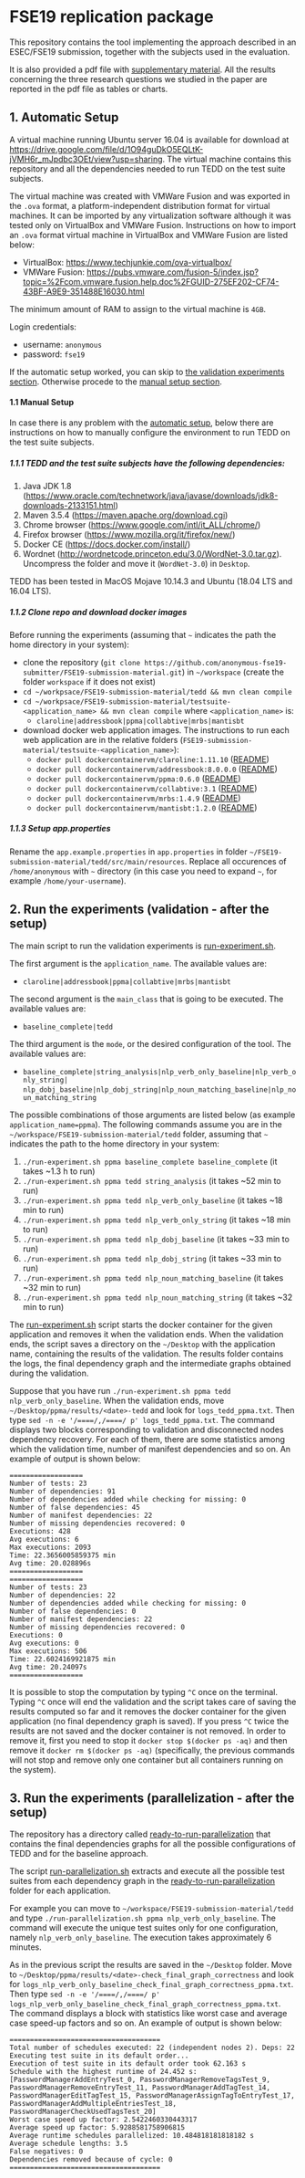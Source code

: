 # FSE19 replication package
This repository contains the tool implementing the approach described in an ESEC/FSE19 submission, together with the subjects used in the evaluation. 

It is also provided a pdf file with [supplementary material](https://github.com/anonymous-fse19-submitter/FSE19-submission-material/blob/master/supplementary-material.pdf). All the results concerning the three research questions we studied in the paper are reported in the pdf file as tables or charts.

## 1. Automatic Setup

A virtual machine running Ubuntu server 16.04 is available for download at https://drive.google.com/file/d/1O94guDkO5EQLtK-jVMH6r_mJpdbc3OEt/view?usp=sharing. The virtual machine contains this repository and all the dependencies needed to run TEDD on the test suite subjects. 

The virtual machine was created with VMWare Fusion and was exported in the `.ova` format, a platform-independent distribution format for virtual machines. It can be imported by any virtualization software although it was tested only on VirtualBox and VMWare Fusion. Instructions on how to import an `.ova` format virtual machine in VirtualBox and VMWare Fusion are listed below:

- VirtualBox: https://www.techjunkie.com/ova-virtualbox/
- VMWare Fusion: https://pubs.vmware.com/fusion-5/index.jsp?topic=%2Fcom.vmware.fusion.help.doc%2FGUID-275EF202-CF74-43BF-A9E9-351488E16030.html

The minimum amount of RAM to assign to the virtual machine is `4GB`.

Login credentials:
- username: `anonymous`
- password: `fse19`

If the automatic setup worked, you can skip to [the validation experiments section](#2-run-the-experiments-validation---after-the-setup). Otherwise procede to the [manual setup section](#11-manual-setup).

#### 1.1 Manual Setup

In case there is any problem with the [automatic setup](#1-automatic-setup), below there are instructions on how to manually configure the environment to run TEDD on the test suite subjects.

##### 1.1.1 TEDD and the test suite subjects have the following dependencies:

1. Java JDK 1.8 (https://www.oracle.com/technetwork/java/javase/downloads/jdk8-downloads-2133151.html)
2. Maven 3.5.4 (https://maven.apache.org/download.cgi)
3. Chrome browser (https://www.google.com/intl/it_ALL/chrome/)
4. Firefox browser (https://www.mozilla.org/it/firefox/new/)
5. Docker CE (https://docs.docker.com/install/)
6. Wordnet (http://wordnetcode.princeton.edu/3.0/WordNet-3.0.tar.gz). Uncompress the folder and move it (`WordNet-3.0`) in `Desktop`.

TEDD has been tested in MacOS Mojave 10.14.3 and Ubuntu (18.04 LTS and 16.04 LTS).

##### 1.1.2 Clone repo and download docker images
Before running the experiments (assuming that `~` indicates the path the home directory in your system): 
- clone the repository (`git clone https://github.com/anonymous-fse19-submitter/FSE19-submission-material.git`) in `~/workspace` (create the folder `workspace` if it does not exist)
- `cd ~/workpsace/FSE19-submission-material/tedd && mvn clean compile`
- `cd ~/workpsace/FSE19-submission-material/testsuite-<application_name> && mvn clean compile` where `<application_name>` is: 
  - `claroline|addressbook|ppma|collabtive|mrbs|mantisbt`
- download docker web application images. The instructions to run each web application are in the relative folders (`FSE19-submission-material/testsuite-<application_name>`):
  - `docker pull dockercontainervm/claroline:1.11.10` ([README](https://github.com/anonymous-fse19-submitter/FSE19-submission-material/blob/master/testsuite-claroline/README.md))
  - `docker pull dockercontainervm/addressbook:8.0.0.0` ([README](https://github.com/anonymous-fse19-submitter/FSE19-submission-material/blob/master/testsuite-addressbook/README.md))
  - `docker pull dockercontainervm/ppma:0.6.0` ([README](https://github.com/anonymous-fse19-submitter/FSE19-submission-material/blob/master/testsuite-ppma/README.md))
  - `docker pull dockercontainervm/collabtive:3.1` ([README](https://github.com/anonymous-fse19-submitter/FSE19-submission-material/blob/master/testsuite-collabtive/README.md))
  - `docker pull dockercontainervm/mrbs:1.4.9` ([README](https://github.com/anonymous-fse19-submitter/FSE19-submission-material/blob/master/testsuite-mrbs/README.md))
  - `docker pull dockercontainervm/mantisbt:1.2.0` ([README](https://github.com/anonymous-fse19-submitter/FSE19-submission-material/blob/master/testsuite-mantisbt/README.md))

##### 1.1.3 Setup app.properties

Rename the `app.example.properties` in `app.properties` in folder `~/FSE19-submission-material/tedd/src/main/resources`. Replace all occurences of `/home/anonymous` with `~` directory (in this case you need to expand `~`, for example `/home/your-username`).
  

## 2. Run the experiments (validation - after the setup)

The main script to run the validation experiments is [run-experiment.sh](https://github.com/anonymous-fse19-submitter/FSE19-submission-material/blob/master/tedd/run-experiment.sh). 

The first argument is the `application_name`. The available values are:
- `claroline|addressbook|ppma|collabtive|mrbs|mantisbt`

The second argument is the `main_class` that is going to be executed. The available values are:
- `baseline_complete|tedd`

The third argument is the `mode`, or the desired configuration of the tool. The available values are:
- `baseline_complete|string_analysis|nlp_verb_only_baseline|nlp_verb_only_string|`
`nlp_dobj_baseline|nlp_dobj_string|nlp_noun_matching_baseline|nlp_noun_matching_string`

The possible combinations of those arguments are listed below (as example `application_name=ppma`). The following commands assume you are in the `~/workspace/FSE19-submission-material/tedd` folder, assuming that `~` indicates the path to the home directory in your system:
1. `./run-experiment.sh ppma baseline_complete baseline_complete` (it takes ~1.3 h to run)
2. `./run-experiment.sh ppma tedd string_analysis` (it takes ~52 min to run)
3. `./run-experiment.sh ppma tedd nlp_verb_only_baseline` (it takes ~18 min to run)
4. `./run-experiment.sh ppma tedd nlp_verb_only_string` (it takes ~18 min to run)
5. `./run-experiment.sh ppma tedd nlp_dobj_baseline` (it takes ~33 min to run)
6. `./run-experiment.sh ppma tedd nlp_dobj_string` (it takes ~33 min to run)
7. `./run-experiment.sh ppma tedd nlp_noun_matching_baseline` (it takes ~32 min to run)
8. `./run-experiment.sh ppma tedd nlp_noun_matching_string` (it takes ~32 min to run)

The [run-experiment.sh](https://github.com/anonymous-fse19-submitter/FSE19-submission-material/blob/master/tedd/run-experiment.sh) script starts the docker container for the given application and removes it when the validation ends. When the validation ends, the script saves a directory on the `~/Desktop` with the application name, containing the results of the validation. The results folder contains the logs, the final dependency graph and the intermediate graphs obtained during the validation. 

Suppose that you have run `./run-experiment.sh ppma tedd nlp_verb_only_baseline`. When the validation ends, move `~/Desktop/ppma/results/<date>-tedd` and look for `logs_tedd_ppma.txt`. Then type `sed -n -e '/====/,/====/ p' logs_tedd_ppma.txt`. The command displays two blocks corresponding to validation and disconnected nodes dependency recovery. For each of them, there are some statistics among which the validation time, number of manifest dependencies and so on. An example of output is shown below:

```
==================
Number of tests: 23
Number of dependencies: 91
Number of dependencies added while checking for missing: 0
Number of false dependencies: 45
Number of manifest dependencies: 22
Number of missing dependencies recovered: 0
Executions: 428
Avg executions: 6
Max executions: 2093
Time: 22.3656005859375 min
Avg time: 20.028896s
==================
==================
Number of tests: 23
Number of dependencies: 22
Number of dependencies added while checking for missing: 0
Number of false dependencies: 0
Number of manifest dependencies: 22
Number of missing dependencies recovered: 0
Executions: 0
Avg executions: 0
Max executions: 506
Time: 22.6024169921875 min
Avg time: 20.24097s
==================
```

It is possible to stop the computation by typing `^C` once on the terminal. Typing `^C` once will end the validation and the script takes care of saving the results computed so far and it removes the docker container for the given application (no final dependency graph is saved). If you press `^C` twice the results are not saved and the docker container is not removed. In order to remove it, first you need to stop it `docker stop $(docker ps -aq)` and then remove it `docker rm $(docker ps -aq)` (specifically, the previous commands will not stop and remove only one container but all containers running on the system).

## 3. Run the experiments (parallelization - after the setup)

The repository has a directory called [ready-to-run-parallelization](https://github.com/anonymous-fse19-submitter/FSE19-submission-material/tree/master/ready-to-run-parallelization) that contains the final dependencies graphs for all the possible configurations of TEDD and for the baseline approach.

The script [run-parallelization.sh](https://github.com/anonymous-fse19-submitter/FSE19-submission-material/blob/master/tedd/run-parallelization.sh) extracts and execute all the possible test suites from each dependency graph in the [ready-to-run-parallelization](https://github.com/anonymous-fse19-submitter/FSE19-submission-material/tree/master/ready-to-run-parallelization) folder for each application.

For example you can move to `~/workspace/FSE19-submission-material/tedd` and type `./run-parallelization.sh ppma nlp_verb_only_baseline`. The command will execute the unique test suites only for one configuration, namely `nlp_verb_only_baseline`. The execution takes approximately 6 minutes.

As in the previous script the results are saved in the `~/Desktop` folder. Move to `~/Desktop/ppma/results/<date>-check_final_graph_correctness` and look for `logs_nlp_verb_only_baseline_check_final_graph_correctness_ppma.txt`. Then type `sed -n -e '/====/,/====/ p' logs_nlp_verb_only_baseline_check_final_graph_correctness_ppma.txt`. The command displays a block with statistics like worst case and average case speed-up factors and so on. An example of output is shown below:

```
=====================================
Total number of schedules executed: 22 (independent nodes 2). Deps: 22
Executing test suite in its default order...
Execution of test suite in its default order took 62.163 s
Schedule with the highest runtime of 24.452 s: [PasswordManagerAddEntryTest_0, PasswordManagerRemoveTagsTest_9, PasswordManagerRemoveEntryTest_11, PasswordManagerAddTagTest_14, PasswordManagerEditTagTest_15, PasswordManagerAssignTagToEntryTest_17, PasswordManagerAddMultipleEntriesTest_18, PasswordManagerCheckUsedTagsTest_20]
Worst case speed up factor: 2.5422460330443317
Average speed up factor: 5.9288581758906815
Average runtime schedules parallelized: 10.484818181818182 s
Average schedule lengths: 3.5
False negatives: 0
Dependencies removed because of cycle: 0
=====================================
```
